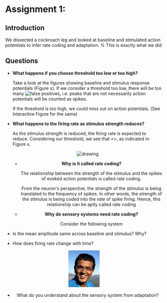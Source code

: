 # Assignment 1:
## Introduction
We dissected a cockroach leg and looked at baseline and stimulated action potentials to infer rate coding and adaptation.
% This is exactly what we did

## Questions
* **What happens if you choose threshold too low or too high?**

  Take a look at the figures showing baseline and stimulus response potentials (Figure x). If we consider a threshold too low, there will be too many ![false positives](https://en.wikipedia.org/wiki/False_positives_and_false_negatives), i.e. peaks that are not necessarily action potentials will be counted as spikes.

  If the threshold is too high, we could miss out on action potentials. (See Interactive Figure for the same)

* **What happens to the firing rate as stimulus strength reduces?**

  As the stimulus strength is reduced, the firing rate is expected to reduce. Considering our threshold, we see that <>, as indicated in Figure x.

  <div style="text-align:center"><img src="barplot.jpeg" alt="drawing" width="100"/>

  * **Why is it called rate coding?**

    The relationship between the strength of the stimulus and the spikes of evoked action potentials is called rate coding.

    From the neuron's perspective, the strength of the stimulus is being translated to the frequency of spikes. In other words, the strength of the stimulus is being *coded* into the *rate* of spike firing. Hence, this relationship can be aptly called rate coding

  * **Why do sensory systems need rate coding?**

    Consider the following system


* Is the mean amplitude same across baseline and stimulus? Why?

* How does firing rate change with time?

<div style="text-align:center"><img src="image.jpeg" alt="drawing" width="100"/>

* What do you understand about the sensory system from adaptation?
